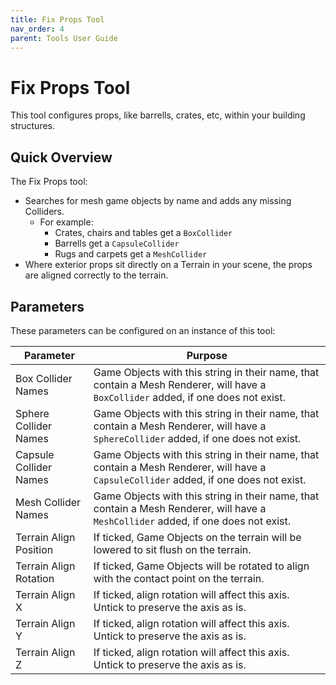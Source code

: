 ```yaml
---
title: Fix Props Tool
nav_order: 4
parent: Tools User Guide
---
```


# Fix Props Tool

This tool configures props, like barrells, crates, etc, within your building structures.

## Quick Overview

The Fix Props tool:

- Searches for mesh game objects by name and adds any missing Colliders.
  - For example:
    - Crates, chairs and tables get a `BoxCollider`
    - Barrells get a `CapsuleCollider`
    - Rugs and carpets get a `MeshCollider`
- Where exterior props sit directly on a Terrain in your scene, the props are aligned correctly to the terrain.

## Parameters

These parameters can be configured on an instance of this tool:

| Parameter              | Purpose                                                      |
| ---------------------- | ------------------------------------------------------------ |
| Box Collider Names     | Game Objects with this string in their name, that contain a Mesh Renderer, will have a `BoxCollider` added, if one does not exist. |
| Sphere Collider Names  | Game Objects with this string in their name, that contain a Mesh Renderer, will have a `SphereCollider` added, if one does not exist. |
| Capsule Collider Names | Game Objects with this string in their name, that contain a Mesh Renderer, will have a `CapsuleCollider` added, if one does not exist. |
| Mesh Collider Names    | Game Objects with this string in their name, that contain a Mesh Renderer, will have a `MeshCollider` added, if one does not exist. |
| Terrain Align Position | If ticked, Game Objects on the terrain will be lowered to sit flush on the terrain. |
| Terrain Align Rotation | If ticked, Game Objects will be rotated to align with the contact point on the terrain. |
| Terrain Align X        | If ticked, align rotation will affect this axis. Untick to preserve the axis as is. |
| Terrain Align Y        | If ticked, align rotation will affect this axis. Untick to preserve the axis as is. |
| Terrain Align Z        | If ticked, align rotation will affect this axis. Untick to preserve the axis as is. |

